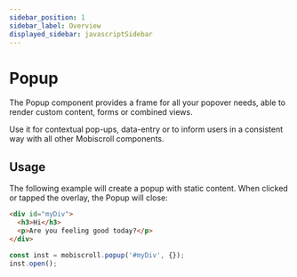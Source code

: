 ```yaml
---
sidebar_position: 1
sidebar_label: Overview
displayed_sidebar: javascriptSidebar
---
```


# Popup

The Popup component provides a frame for all your popover needs, able to render custom content, forms or combined views.

Use it for contextual pop-ups, data-entry or to inform users in a consistent way with all other Mobiscroll components.

## Usage

The following example will create a popup with static content. When clicked or tapped the overlay, the Popup will close:

```html
<div id="myDiv">
  <h3>Hi</h3>
  <p>Are you feeling good today?</p>
</div>
```
```js
const inst = mobiscroll.popup('#myDiv', {});
inst.open();
```
